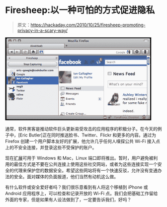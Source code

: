 # Firesheep:以一种可怕的方式促进隐私

> 原文：<https://hackaday.com/2010/10/25/firesheep-promoting-privacy-in-a-scary-way/>

![](img/31af4781a3d79a050a65550632a90375.png "three")

通常，软件黑客是推动软件巨头更新易受攻击的应用程序的积极分子。在今天的例子中，[Eric Butler]正在同时推送脸书、Twitter、Flickr 和更多的内容。通过为 Firefox 创建一个用户脚本友好的扩展，他允许几乎任何人嗅探公共 Wi-Fi 接入点上的不安全连接，并登录这些不受保护的账户。

现在[扩展](http://codebutler.github.com/firesheep)可用于 Windows 和 Mac，Linux 端口即将推出。暂时，用户避免被利用的最佳方式是不要在公共连接上使用这些社交网站，或者为这些连接实现一个安全的代理来保护您的数据安全。希望这些网站将有一个快速反驳，允许没有变通办法的安全。面对媒体的负面报道，他们当然有动机这么做。

有什么软件或安全爱好者吗？我们很乐意看到有人将这个移植到 iPhone 或 Android 应用程序上，可以检查和记录开放的 Wi-Fi 点。我们会把基础工作留给外面的专家，但是如果有人设法做到了，一定要告诉我们，好吗？